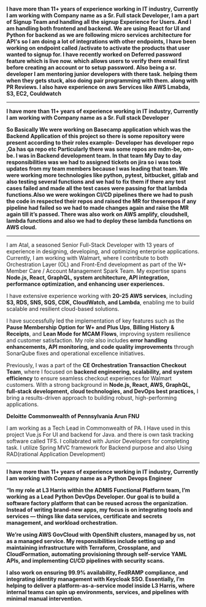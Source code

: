 
**I have more than 11+ years of experience working in IT industry, Currently I am working with Company name as a Sr. Full stack Developer, I am a part of Signup Team and handling all the signup Experience for Users. And I am handling both frontend and backend. We are using React for UI and Python for backend as we are following micro services architecture for API's so I am doing a lot of integrations with other endpoints, I have been working on endpoint called /activate to activate the products that user wanted to signup for. I have recently worked on Deferred password feature which is live now. which allows users to verify there email first before creating an account or to setup password. Also being a sr. developer I am mentoring junior developers with there task. helping them when they gets stuck, also doing pair programming with them. along with PR Reviews. I also have experience on aws Services like AWS Lmabda, S3, EC2, Couldwatch**

---

**I have more than 11+ years of experience working in IT industry, Currently I am working with Company name as a Sr. Full stack Developer**

**So Basically We were working on Basecamp application which was the Backend Application of this project so there is some repository were present according to their roles example- Developer has developer repo ,Qa has qa repo etc Particularly there was some repos are mdm-be, om-be. I was in Backend development team. In that team My Day to day responsibilities was we had to assigned tickets on jira so i was took updates from my team members because I was leading that team. We were working more technologies like python, pytest, bitbucket, gitlab and also testing several functions and we had to fix them if there any test cases failed and made all the test cases were passing for that lambda functions.Also we were wokingon CI/CD pipelines there we had to push the code in respected their repos and raised the MR for theserepos if any pipeline had failed so we had to made changes again and raise the MR again till it’s passed. There was also work on AWS amplify, cloudshell, lambda functions and also we had to deploy these lambda functions on AWS cloud.**

---

I am Atal, a seasoned Senior Full-Stack Developer with 13 years of experience in designing, developing, and optimizing enterprise applications. Currently, I am working with Walmart, where I contribute to both Orchestration Layer (OL) and Front-End development as part of the W+ Member Care / Account Management Spark Team. My expertise spans **Node.js, React, GraphQL, system architecture, API integration, performance optimization, and enhancing user experiences.**

I have extensive experience working with **20-25 AWS services**, including **S3, RDS, SNS, SQS, CDK, CloudWatch, and Lambda**, enabling me to build scalable and resilient cloud-based solutions.

I have successfully led the implementation of key features such as the **Pause Membership Option for W+ and Plus Ups**, **Billing History & Receipts**, and **Lean Mode for MCAM Flows**, improving system resilience and customer satisfaction. My role also includes **error handling enhancements, API monitoring, and code quality improvements** through SonarQube fixes and operational excellence initiatives.

Previously, I was a part of the **CE Orchestration Transaction Checkout Team**, where I focused on **backend engineering, scalability, and system efficiency** to ensure seamless checkout experiences for Walmart customers. With a strong background in **Node.js, React, AWS, GraphQL, full-stack development, cloud technologies, and DevOps best practices,** I bring a results-driven approach to building robust, high-performing applications.

**Deloitte** **Commonwealth of Pennsylvania Arun FNU**

I am working as a Tech Lead in Commonwealth of PA. I Have used in this project Vue.js For UI and backend for Java. and there is own task tracking software called TFS. I collabrated with Junior Developers for completing task. I utilize Spring MVC framework for Backend purpose and also Using RAD(rational Application Development)

---

**I have more than 11+ years of experience working in IT industry, Currently I am working with Company name as a Python Devops Engineer**

**“In my role at L3 Harris within the ADMIS Functional Platform team, I’m working as a Lead Python DevOps Developer. Our goal is to build a software factory platform that can be reused across the organization. Instead of writing brand-new apps, my focus is on integrating tools and services — things like data services, certificate and secrets management, and workload orchestration.**

**We’re using AWS GovCloud with OpenShift clusters, managed by us, not as a managed service. My responsibilities include setting up and maintaining infrastructure with Terraform, Crossplane, and CloudFormation, automating provisioning through self-service YAML APIs, and implementing CI/CD pipelines with security scans.**

**I also work on ensuring 99.9% availability, FedRAMP compliance, and integrating identity management with Keycloak SSO. Essentially, I’m helping to deliver a platform-as-a-service model inside L3 Harris, where internal teams can spin up environments, services, and pipelines with minimal manual intervention.**